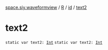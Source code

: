 [space.siy.waveformview](../../index.md) / [R](../index.md) / [id](index.md) / [text2](./text2.md)

# text2

`static var text2: `[`Int`](https://kotlinlang.org/api/latest/jvm/stdlib/kotlin/-int/index.html)
`static var text2: `[`Int`](https://kotlinlang.org/api/latest/jvm/stdlib/kotlin/-int/index.html)